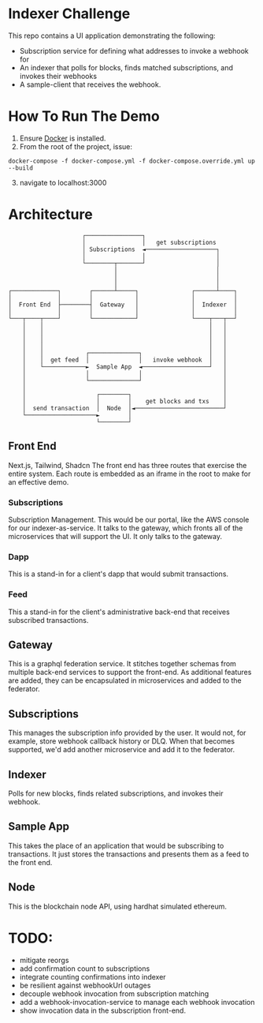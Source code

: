 # Indexer Challenge
This repo contains a UI application demonstrating the following:
* Subscription service for defining what addresses to invoke a webhook for
* An indexer that polls for blocks, finds matched subscriptions, and invokes their webhooks
* A sample-client that receives the webhook.

# How To Run The Demo
1. Ensure [Docker](https://docs.docker.com/get-docker/) is installed.
2. From the root of the project, issue:
```
docker-compose -f docker-compose.yml -f docker-compose.override.yml up --build
```
3. navigate to localhost:3000

# Architecture

```
                     ┌────────────────┐                          
                     │                │   get subscriptions      
                     │ Subscriptions  ◄────────────────────┐     
                     │                │                    │     
                     └────────┬───────┘                    │     
                              │                            │     
                              │                            │     
                              │                            │     
┌─────────────┐        ┌──────┴─────┐               ┌──────┴────┐
│             │        │            │               │           │
│  Front End  ├────────┤  Gateway   │               │  Indexer  │
│             │        │            │               │           │
└───┬────┬────┘        └────────────┘               └────┬───┬──┘
    │    │                                               │   │   
    │    │                                               │   │   
    │    │                                               │   │   
    │    │                                               │   │   
    │    │            ┌──────────────┐                   │   │   
    │    │  get feed  │              │   invoke webhook  │   │   
    │    └────────────►  Sample App  ◄───────────────────┘   │   
    │                 │              │                       │   
    │                 └──────────────┘                       │   
    │                                                        │   
    │                    ┌────────┐                          │   
    │                    │        │    get blocks and txs    │   
    │  send transaction  │  Node  │◄─────────────────────────┘   
    └────────────────────►        │                              
                         └────────┘                              
```
## Front End
Next.js, Tailwind, Shadcn
The front end has three routes that exercise the entire system. Each route is embedded as an iframe in the root to make for an effective demo.

### Subscriptions
Subscription Management. This would be our portal, like the AWS console for our indexer-as-service.  It talks to the gateway, which fronts all of the microservices that will support the UI.  It only talks to the gateway.

### Dapp
This is a stand-in for a client's dapp that would submit transactions.

### Feed
This a stand-in for the client's administrative back-end that receives subscribed transactions. 

## Gateway
This is a graphql federation service.  It stitches together schemas from multiple back-end services to support the front-end. As additional features are added, they can be encapsulated in microservices and added to the federator.  

## Subscriptions
This manages the subscription info provided by the user.  It would not, for example, store webhook callback history or DLQ. When that becomes supported, we'd add another microservice and add it to the federator.

## Indexer
Polls for new blocks, finds related subscriptions, and invokes their webhook.

## Sample App
This takes the place of an application that would be subscribing to
transactions.  It just stores the transactions and presents them as
a feed to the front end.

## Node
This is the blockchain node API, using hardhat simulated ethereum.


# TODO:
* mitigate reorgs
 * add confirmation count to subscriptions
 * integrate counting confirmations into indexer
* be resilient against webhookUrl outages
 * decouple webhook invocation from subscription matching
 * add a webhook-invocation-service to manage each webhook invocation
 * show invocation data in the subscription front-end.